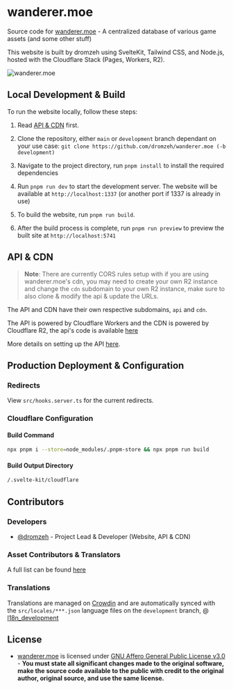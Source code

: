# wanderer.moe

Source code for [wanderer.moe](https://wanderer.moe) - A centralized database of various game assets (and some other stuff)

This website is built by dromzeh using SvelteKit, Tailwind CSS, and Node.js, hosted with the Cloudflare Stack (Pages, Workers, R2).

![wanderer.moe](https://badges.crowdin.net/wanderermoe/localized.svg)

## Local Development & Build

To run the website locally, follow these steps:

1. Read [API & CDN](#api--cdn) first.

2. Clone the repository, either `main` or `development` branch dependant on your use case: `git clone https://github.com/dromzeh/wanderer.moe (-b development)`

3. Navigate to the project directory, run `pnpm install` to install the required dependencies

4. Run `pnpm run dev` to start the development server. The website will be available at `http://localhost:1337` (or another port if 1337 is already in use)

5. To build the website, run `pnpm run build`.

6. After the build process is complete, run `pnpm run preview` to preview the built site at `http://localhost:5741`

## API & CDN

> **Note**:
> There are currently CORS rules setup with if you are using wanderer.moe's cdn, you may need to create your own R2 instance and change the `cdn` subdomain to your own R2 instance, make sure to also clone & modify the api & update the URLs.

The API and CDN have their own respective subdomains, `api` and `cdn`.

The API is powered by Cloudflare Workers and the CDN is powered by Cloudflare R2, the api's code is available [here](https://git.dromzeh.dev/api.wanderer.moe)

More details on setting up the API [here](https://github.com/dromzeh/api.wanderer.moe#usage).

## Production Deployment & Configuration

### Redirects

View `src/hooks.server.ts` for the current redirects.

### Cloudflare Configuration

#### Build Command

```bash
npx pnpm i --store=node_modules/.pnpm-store && npx pnpm run build
```

#### Build Output Directory

```bash
/.svelte-kit/cloudflare
```

## Contributors

### Developers

- [@dromzeh](https://github.com/dromzeh) - Project Lead & Developer (Website, API & CDN)

### Asset Contributors & Translators

A full list can be found [here](https://wanderer.moe/contributors)

### Translations

Translations are managed on [Crowdin](https://crowdin.com/project/wanderermoe) and are automatically synced with the `src/locales/***.json` language files on the `development` branch, @ [l18n_development](https://github.com/dromzeh/wanderer.moe/tree/l18n_development)

## License

- [wanderer.moe](https://wanderer.moe) is licensed under [GNU Affero General Public License v3.0](LICENSE) - **You must state all significant changes made to the original software, make the source code available to the public with credit to the original author, original source, and use the same license.**
